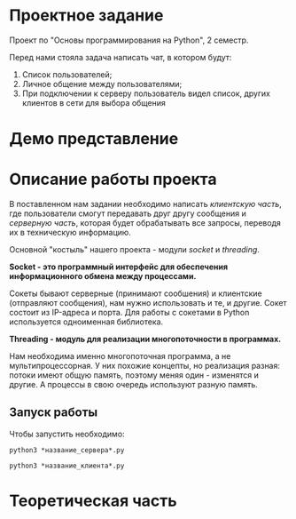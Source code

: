 # Проектное задание
Проект по "Основы программирования на Python", 2 семестр.

Перед нами стояла задача написать чат, в котором будут:
1) Список пользователей;
2) Личное общение между пользователями;
3) При подключении к серверу пользователь видел список, других клиентов в сети для выбора общения

# Демо представление

# Описание работы проекта

В поставленном нам задании необходимо написать *клиентскую часть*, где пользователи смогут передавать друг другу сообщения и *серверную часть*, которая будет обрабатывать все запросы, переводя их в техническую информацию.

Основной "костыль" нашего проекта - модули *socket* и *threading*.

**Socket - это программный интерфейс для обеспечения информационного обмена между процессами.**

Сокеты бывают серверные (принимают сообшения) и клиентские (отправляют сообщения), нам нужно использовать и те, и другие. Сокет состоит из IP-адреса и порта. Для работы с сокетами в Python используется одноименная библиотека.

**Threading - модуль для реализации многопоточности в программах.**

Нам необходима именно многопоточная программа, а не мультипроцессорная. У них похожие концепты, но реализация разная: потоки имеют общую память, поэтому меняя один - изменятся и другие. А процессы в свою очередь используют разную память.

## **Запуск работы**

Чтобы запустить необходимо:

```
python3 *название_сервера*.py
```

```
python3 *название_клиента*.py
```

# Теоретическая часть


